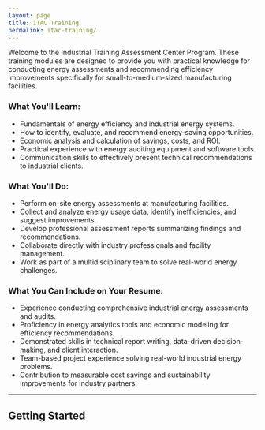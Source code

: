 ```yaml
---
layout: page
title: ITAC Training
permalink: itac-training/
---
```


Welcome to the Industrial Training Assessment Center Program. These training modules are designed to provide you with practical knowledge for conducting energy assessments and recommending efficiency improvements specifically for small-to-medium-sized manufacturing facilities.

### What You'll Learn:
- Fundamentals of energy efficiency and industrial energy systems.
- How to identify, evaluate, and recommend energy-saving opportunities.
- Economic analysis and calculation of savings, costs, and ROI.
- Practical experience with energy auditing equipment and software tools.
- Communication skills to effectively present technical recommendations to industrial clients.

### What You'll Do:
- Perform on-site energy assessments at manufacturing facilities.
- Collect and analyze energy usage data, identify inefficiencies, and suggest improvements.
- Develop professional assessment reports summarizing findings and recommendations.
- Collaborate directly with industry professionals and facility management.
- Work as part of a multidisciplinary team to solve real-world energy challenges.

### What You Can Include on Your Resume:
- Experience conducting comprehensive industrial energy assessments and audits.
- Proficiency in energy analytics tools and economic modeling for efficiency recommendations.
- Demonstrated skills in technical report writing, data-driven decision-making, and client interaction.
- Team-based project experience solving real-world industrial energy problems.
- Contribution to measurable cost savings and sustainability improvements for industry partners.

---

## Getting Started

